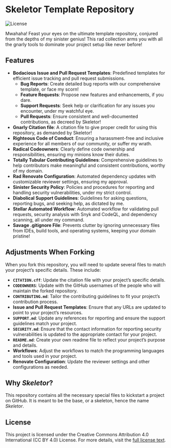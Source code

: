 # Skeletor Template Repository

![License](https://img.shields.io/badge/License-CC%20BY%204.0-lightgrey)

Mwahaha! Feast your eyes on the ultimate template repository, conjured from the depths of my sinister genius! This rad collection arms you with all the gnarly tools to dominate your project setup like never before!

## Features
- **Bodacious Issue and Pull Request Templates**: Predefined templates for efficient issue tracking and pull request submissions.
  - **Bug Reports**: Create detailed bug reports with our comprehensive template, or face my scorn!
  - **Feature Requests**: Propose new features and enhancements, if you dare.
  - **Support Requests**: Seek help or clarification for any issues you encounter, under my watchful eye.
  - **Pull Requests**: Ensure consistent and well-documented contributions, as decreed by Skeletor!
- **Gnarly Citation file**: A citation file to give proper credit for using this repository, as demanded by Skeletor!
- **Righteous Code of Conduct**: Ensuring a harassment-free and inclusive experience for all members of our community, or suffer my wrath.
- **Radical Codeowners**: Clearly define code ownership and responsibilities, ensuring my minions know their duties.
- **Totally Tubular Contributing Guidelines**: Comprehensive guidelines to help contributors make meaningful and consistent contributions, worthy of my domain.
- **Rad Renovate Configuration**: Automated dependency updates with customizable reviewer settings, ensuring my approval.
- **Sinister Security Policy**: Policies and procedures for reporting and handling security vulnerabilities, under my strict control.
- **Diabolical Support Guidelines**: Guidelines for asking questions, reporting bugs, and seeking help, as dictated by me.
- **Stellar Automated Workflow**: Automated workflow for validating pull requests, security analysis with Snyk and CodeQL, and dependency scanning, all under my command.
- **Savage .gitignore File**: Prevents clutter by ignoring unnecessary files from IDEs, build tools, and operating systems, keeping your domain pristine!

## Adjustments When Forking
When you fork this repository, you will need to update several files to match your project’s specific details. These include:
- **`CITATION.cff`**: Update the citation file with your project’s specific details.
- **`CODEOWNERS`**: Update with the GitHub usernames of the people who will maintain the forked repository.
- **`CONTRIBUTING.md`**: Tailor the contributing guidelines to fit your project’s contribution process.
- **Issue and Pull Request Templates**: Ensure that any URLs are updated to point to your project’s resources.
- **`SUPPORT.md`**: Update any references for reporting and ensure the support guidelines match your project.
- **`SECURITY.md`**: Ensure that the contact information for reporting security vulnerabilities is updated to the appropriate contact for your project.
- **`README.md`**: Create your own readme file to reflect your project’s purpose and details.
- **Workflows**: Adjust the workflows to match the programming languages and tools used in your project.
- **Renovate Configuration**: Update the reviewer settings and other configurations as needed.

## Why *Skeletor*?
This repository contains all the necessary special files to kickstart a project on GitHub. It is meant to be the base, or a skeleton, hence the name *Skeletor*.

## License
This project is licensed under the Creative Commons Attribution 4.0 International (CC BY 4.0) License. For more details, visit the [full license text](https://creativecommons.org/licenses/by/4.0/legalcode).
